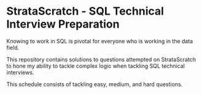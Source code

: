 # StrataScratch - SQL Technical Interview Preparation

Knowing to work in SQL is pivotal for everyone who is working in the data field.

This repository contains solutions to questions attempted on StrataScratch to hone my ability to tackle complex logic when tackling SQL technical interviews.

This schedule consists of tackling easy, medium, and hard questions.
